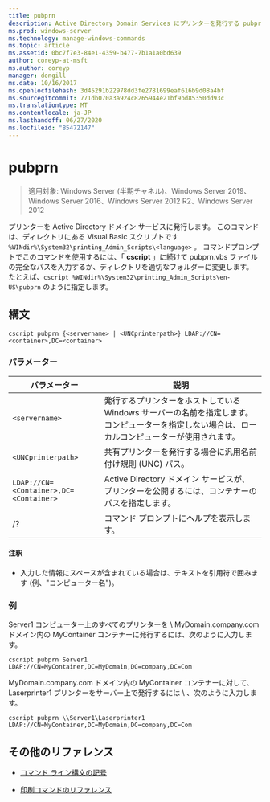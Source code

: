 ```yaml
---
title: pubprn
description: Active Directory Domain Services にプリンターを発行する pubprn.vbs コマンドのリファレンストピックです。
ms.prod: windows-server
ms.technology: manage-windows-commands
ms.topic: article
ms.assetid: 0bc7f7e3-84e1-4359-b477-7b1a1a0bd639
author: coreyp-at-msft
ms.author: coreyp
manager: dongill
ms.date: 10/16/2017
ms.openlocfilehash: 3d45291b22978dd3fe2781699eaf616b9d08a4bf
ms.sourcegitcommit: 771db070a3a924c8265944e21bf9bd85350dd93c
ms.translationtype: MT
ms.contentlocale: ja-JP
ms.lasthandoff: 06/27/2020
ms.locfileid: "85472147"
---
```

# <a name="pubprn"></a>pubprn

> 適用対象: Windows Server (半期チャネル)、Windows Server 2019、Windows Server 2016、Windows Server 2012 R2、Windows Server 2012

プリンターを Active Directory ドメイン サービスに発行します。 このコマンドは、ディレクトリにある Visual Basic スクリプトです `%WINdir%\System32\printing_Admin_Scripts\<language>` 。 コマンドプロンプトでこのコマンドを使用するには、「 **cscript** 」に続けて pubprn.vbs ファイルの完全なパスを入力するか、ディレクトリを適切なフォルダーに変更します。 たとえば、`cscript %WINdir%\System32\printing_Admin_Scripts\en-US\pubprn` のように指定します。

## <a name="syntax"></a>構文

```
cscript pubprn {<servername> | <UNCprinterpath>} LDAP://CN=<container>,DC=<container>
```

### <a name="parameters"></a>パラメーター

| パラメーター | 説明 |
|--|--|
| `<servername>` | 発行するプリンターをホストしている Windows サーバーの名前を指定します。 コンピューターを指定しない場合は、ローカルコンピューターが使用されます。 |
| `<UNCprinterpath>` | 共有プリンターを発行する場合に汎用名前付け規則 (UNC) パス。 |
| `LDAP://CN=<Container>,DC=<Container>` | Active Directory ドメイン サービスが、プリンターを公開するには、コンテナーのパスを指定します。 |
| /? | コマンド プロンプトにヘルプを表示します。 |

#### <a name="remarks"></a>注釈

- 入力した情報にスペースが含まれている場合は、テキストを引用符で囲みます (例、"コンピューター名")。

### <a name="examples"></a>例

Server1 コンピューター上のすべてのプリンターを \\ MyDomain.company.com ドメイン内の MyContainer コンテナーに発行するには、次のように入力します。

```
cscript pubprn Server1 LDAP://CN=MyContainer,DC=MyDomain,DC=company,DC=Com
```

MyDomain.company.com ドメイン内の MyContainer コンテナーに対して、Laserprinter1 プリンターをサーバー上で発行するには \\ 、次のように入力します。

```
cscript pubprn \\Server1\Laserprinter1 LDAP://CN=MyContainer,DC=MyDomain,DC=company,DC=Com
```

## <a name="additional-references"></a>その他のリファレンス

- [コマンド ライン構文の記号](command-line-syntax-key.md)

- [印刷コマンドのリファレンス](print-command-reference.md)
